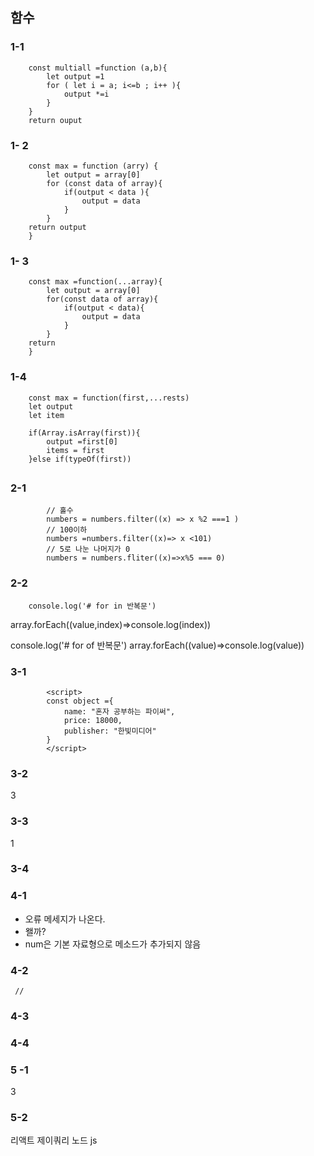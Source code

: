 ## 함수

### 1-1

        const multiall =function (a,b){
            let output =1
            for ( let i = a; i<=b ; i++ ){
                output *=i
            }
        }
        return ouput

### 1- 2

        const max = function (arry) {
            let output = array[0]
            for (const data of array){
                if(output < data ){
                    output = data
                }
            }
        return output
        }

### 1- 3

        const max =function(...array){
            let output = array[0]
            for(const data of array){
                if(output < data){
                    output = data
                }
            }
        return
        }

### 1-4

        const max = function(first,...rests)
        let output
        let item

        if(Array.isArray(first)){
            output =first[0]
            items = first
        }else if(typeOf(first))

##

### 2-1

            // 홀수
            numbers = numbers.filter((x) => x %2 ===1 )
            // 100이하
            numbers =numbers.filter((x)=> x <101)
            // 5로 나눈 나머지가 0
            numbers = numbers.fliter((x)=>x%5 === 0)

### 2-2

        console.log('# for in 반복문')
  array.forEach((value,index)=>console.log(index))

  console.log('# for of 반복문')
  array.forEach((value)=>console.log(value))
  
### 3-1

            <script>
            const object ={
                name: "혼자 공부하는 파이써",
                price: 18000,
                publisher: "한빛미디어"
            }
            </script>

### 3-2

3

### 3-3

1

### 3-4




### 4-1 
- 오류 메세지가 나온다. 
- 왤까?
- num은 기본 자료형으로 메소드가 추가되지 않음

### 4-2
     
     // 
     
     
### 4-3

### 4-4 
### 5 -1
3
### 5-2 

 리액트
 제이쿼리
 노드 js 
 

